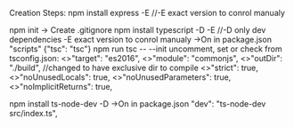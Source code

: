 Creation Steps:
npm install express -E //-E exact version to conrol manualy

npm init
-> Create .gitignore
npm install typescript -D -E //-D only dev dependencies -E exact version to conrol manualy
->On in package.json "scripts" {"tsc": "tsc"}
npm run tsc -- --init
uncomment, set or check from tsconfig.json:
<>"target": "es2016", 
<>"module": "commonjs",
<>"outDir": "./build", //changed to have exclusive dir to compile
<>"strict": true, 
<>"noUnusedLocals": true,
<>"noUnusedParameters": true,
<>"noImplicitReturns": true, 

npm install ts-node-dev -D
->On in package.json "dev": "ts-node-dev src/index.ts",
